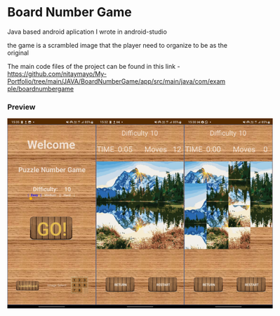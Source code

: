 <h1>Board Number Game</h1>

Java based android aplication I wrote in android-studio<br>

the game is a scrambled image that the player need to organize to be as the original<br>

The main code files of the project can be found in this link -<br> https://github.com/nitaymayo/My-Portfolio/tree/main/JAVA/BoardNumberGame/app/src/main/java/com/example/boardnumbergame

<h3>Preview</h3>
<div style="display:flex;">
<img src="screenshot_3.jpg" style="width:40%;" alt="game screenshot"></img>
<img src="screenshot_1.jpg" style="width:40%;" alt="game screenshot"></img>
<img src="screenshot_2.jpg" style="width:40%;" alt="game screenshot"></img>

</div>


